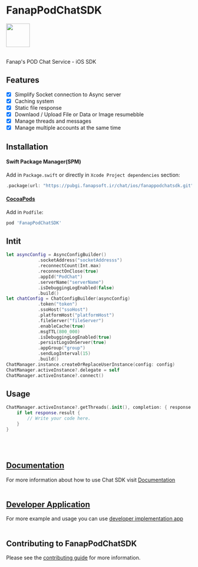 # FanapPodChatSDK
<img src="https://gitlab.com/hamed8080/fanappodchatsdk/-/raw/gl-pages/.docs/favicon.svg"  width="64" height="64">
<br />
<br />

Fanap's POD Chat Service - iOS SDK
## Features

- [x] Simplify Socket connection to Async server
- [x] Caching system
- [x] Static file response
- [x] Downlaod / Upload File or Data or Image resumebble
- [x] Manage threads and messages
- [x] Manage multiple accounts at the same time

## Installation

#### Swift Package Manager(SPM) 

Add in `Package.swift` or directly in `Xcode Project dependencies` section:

```swift
.package(url: "https://pubgi.fanapsoft.ir/chat/ios/fanappodchatsdk.git", .upToNextMinor(from: "1.2.0")),
```

#### [CocoaPods](https://cocoapods.org) 

Add in `Podfile`:

```ruby
pod 'FanapPodChatSDK'
```

## Intit 

```swift
let asyncConfig = AsyncConfigBuilder()
            .socketAddress("socketAddresss")
            .reconnectCount(Int.max)
            .reconnectOnClose(true)
            .appId("PodChat")
            .serverName("serverName")
            .isDebuggingLogEnabled(false)
            .build()
let chatConfig = ChatConfigBuilder(asyncConfig)
            .token("token")
            .ssoHost("ssoHost")
            .platformHost("platformHost")
            .fileServer("fileServer")
            .enableCache(true)
            .msgTTL(800_000)
            .isDebuggingLogEnabled(true)
            .persistLogsOnServer(true)
            .appGroup("group")
            .sendLogInterval(15)
            .build()
ChatManager.instance.createOrReplaceUserInstance(config: config)
ChatManager.activeInstance?.delegate = self
ChatManager.activeInstance?.connect()
```

## Usage 
```swift
ChatManager.activeInstance?.getThreads(.init(), completion: { response in
    if let response.result {
        // Write your code here.
    }
}
```
<br/>
<br/>

## [Documentation](https://hamed8080.gitlab.io/fanappodchatsdk/documentation/fanappodchatsdk/)
For more information about how to use Chat SDK visit [Documentation](https://hamed8080.gitlab.io/fanappodchatsdk/documentation/fanappodchatsdk/) 
<br/>
<br/>

## [Developer Application](https://pubgi.fanapsoft.ir/chat/ios/chatapplication) 
For more example and usage you can use [developer implementation app](https://pubgi.fanapsoft.ir/chat/ios/chatapplication)
<br/>
<br/>

## Contributing to FanapPodChatSDK
Please see the [contributing guide](/CONTRIBUTING.md) for more information.

<!-- Copyright (c) 2021-2022 Apple Inc and the Swift Project authors. All Rights Reserved. -->

